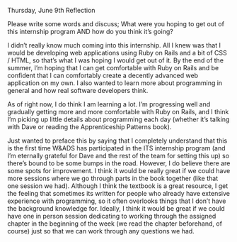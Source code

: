Thursday, June 9th Reflection 

Please write some words and discuss; What were you hoping to get out of this internship program AND how do you think it’s going?

I didn’t really know much coming into this internship. All I knew was that I would be developing web applications using Ruby on Rails 
and a bit of CSS / HTML, so that’s what I was hoping I would get out of it. By the end of the summer, I’m hoping that I can get 
comfortable with Ruby on Rails and be confident that I can comfortably create a decently advanced web application on my own. 
I also wanted to learn more about programming in general and how real software developers think. 

As of right now, I do think I am learning a lot. I’m progressing well and gradually getting more and more comfortable with Ruby on Rails,
and I think I’m picking up little details about programming each day (whether it’s talking with Dave or reading the Apprenticeship Patterns book). 

Just wanted to preface this by saying that I completely understand that this is the first time W&ADS has participated in the ITS internship program 
(and I’m eternally grateful for Dave and the rest of the team for setting this up) so there’s bound to be some bumps in the road. However, 
I do believe there are some spots for improvement. I think it would be really great if we could have more sessions where we go through parts in the book
together (like that one session we had). Although I think the textbook is a great resource, I get the feeling that sometimes its written for people 
who already have extensive experience with programming, so it often overlooks things that I don’t have the background knowledge for. Ideally, I think 
it would be great if we could have one in person session dedicating to working through the assigned chapter in the beginning of the week (we read the 
chapter beforehand, of course) just so that we can work through any questions we had.

